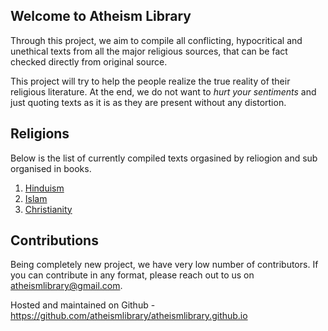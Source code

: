 ## Welcome to Atheism Library

Through this project, we aim to compile all conflicting, hypocritical and unethical texts from all the major religious sources, that can be fact checked directly from original source.

This project will try to help the people realize the true reality of their religious literature. At the end, we do not want to *hurt your sentiments* and just quoting texts as it is as they are present without any distortion.

## Religions 

Below is the list of currently compiled texts orgasined by reliogion and sub organised in books.

1. [Hinduism](hinduism/index.md)
2. [Islam](islam/index.md)
3. [Christianity](christianity/index.md)

## Contributions

Being completely new project, we have very low number of contributors. If you can contribute in any format, please reach out to us on atheismlibrary@gmail.com. 

Hosted and maintained on Github - https://github.com/atheismlibrary/atheismlibrary.github.io